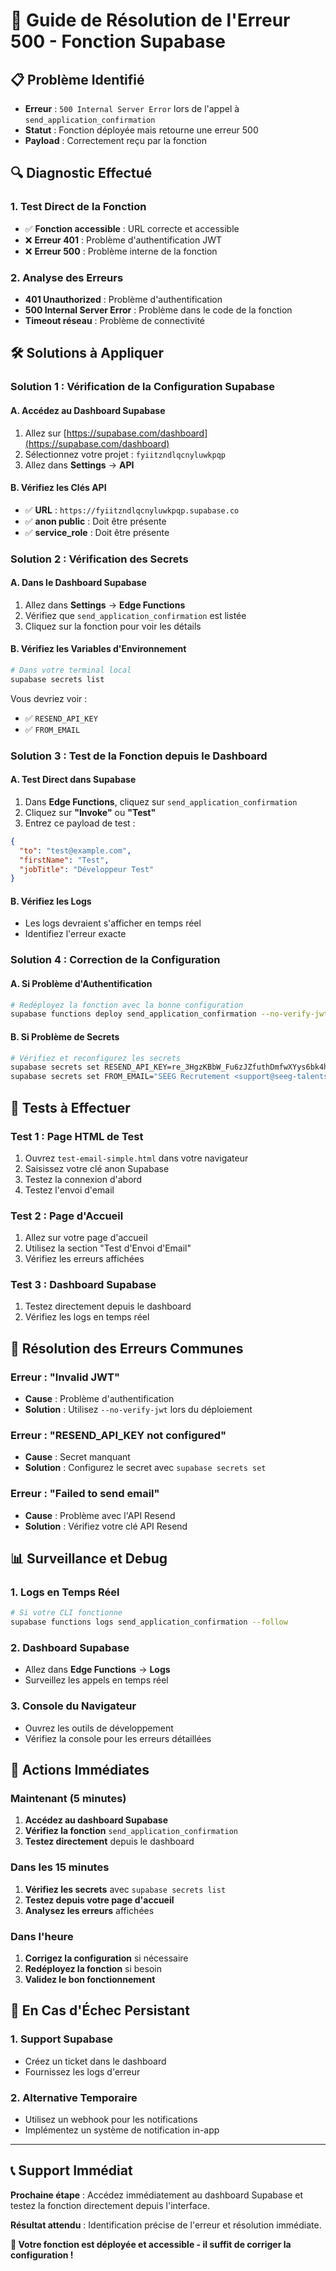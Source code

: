 # 🚨 Guide de Résolution de l'Erreur 500 - Fonction Supabase

## 📋 **Problème Identifié**
- **Erreur** : `500 Internal Server Error` lors de l'appel à `send_application_confirmation`
- **Statut** : Fonction déployée mais retourne une erreur 500
- **Payload** : Correctement reçu par la fonction

## 🔍 **Diagnostic Effectué**

### **1. Test Direct de la Fonction**
- ✅ **Fonction accessible** : URL correcte et accessible
- ❌ **Erreur 401** : Problème d'authentification JWT
- ❌ **Erreur 500** : Problème interne de la fonction

### **2. Analyse des Erreurs**
- **401 Unauthorized** : Problème d'authentification
- **500 Internal Server Error** : Problème dans le code de la fonction
- **Timeout réseau** : Problème de connectivité

## 🛠️ **Solutions à Appliquer**

### **Solution 1 : Vérification de la Configuration Supabase**

#### **A. Accédez au Dashboard Supabase**
1. Allez sur [https://supabase.com/dashboard](https://supabase.com/dashboard)
2. Sélectionnez votre projet : `fyiitzndlqcnyluwkpqp`
3. Allez dans **Settings** → **API**

#### **B. Vérifiez les Clés API**
- ✅ **URL** : `https://fyiitzndlqcnyluwkpqp.supabase.co`
- ✅ **anon public** : Doit être présente
- ✅ **service_role** : Doit être présente

### **Solution 2 : Vérification des Secrets**

#### **A. Dans le Dashboard Supabase**
1. Allez dans **Settings** → **Edge Functions**
2. Vérifiez que `send_application_confirmation` est listée
3. Cliquez sur la fonction pour voir les détails

#### **B. Vérifiez les Variables d'Environnement**
```bash
# Dans votre terminal local
supabase secrets list
```

Vous devriez voir :
- ✅ `RESEND_API_KEY`
- ✅ `FROM_EMAIL`

### **Solution 3 : Test de la Fonction depuis le Dashboard**

#### **A. Test Direct dans Supabase**
1. Dans **Edge Functions**, cliquez sur `send_application_confirmation`
2. Cliquez sur **"Invoke"** ou **"Test"**
3. Entrez ce payload de test :
```json
{
  "to": "test@example.com",
  "firstName": "Test",
  "jobTitle": "Développeur Test"
}
```

#### **B. Vérifiez les Logs**
- Les logs devraient s'afficher en temps réel
- Identifiez l'erreur exacte

### **Solution 4 : Correction de la Configuration**

#### **A. Si Problème d'Authentification**
```bash
# Redéployez la fonction avec la bonne configuration
supabase functions deploy send_application_confirmation --no-verify-jwt
```

#### **B. Si Problème de Secrets**
```bash
# Vérifiez et reconfigurez les secrets
supabase secrets set RESEND_API_KEY=re_3HgzKBbW_Fu6zJZfuthDmfwXYys6bk4hK
supabase secrets set FROM_EMAIL="SEEG Recrutement <support@seeg-talentsource.com>"
```

## 🧪 **Tests à Effectuer**

### **Test 1 : Page HTML de Test**
1. Ouvrez `test-email-simple.html` dans votre navigateur
2. Saisissez votre clé anon Supabase
3. Testez la connexion d'abord
4. Testez l'envoi d'email

### **Test 2 : Page d'Accueil**
1. Allez sur votre page d'accueil
2. Utilisez la section "Test d'Envoi d'Email"
3. Vérifiez les erreurs affichées

### **Test 3 : Dashboard Supabase**
1. Testez directement depuis le dashboard
2. Vérifiez les logs en temps réel

## 🔧 **Résolution des Erreurs Communes**

### **Erreur : "Invalid JWT"**
- **Cause** : Problème d'authentification
- **Solution** : Utilisez `--no-verify-jwt` lors du déploiement

### **Erreur : "RESEND_API_KEY not configured"**
- **Cause** : Secret manquant
- **Solution** : Configurez le secret avec `supabase secrets set`

### **Erreur : "Failed to send email"**
- **Cause** : Problème avec l'API Resend
- **Solution** : Vérifiez votre clé API Resend

## 📊 **Surveillance et Debug**

### **1. Logs en Temps Réel**
```bash
# Si votre CLI fonctionne
supabase functions logs send_application_confirmation --follow
```

### **2. Dashboard Supabase**
- Allez dans **Edge Functions** → **Logs**
- Surveillez les appels en temps réel

### **3. Console du Navigateur**
- Ouvrez les outils de développement
- Vérifiez la console pour les erreurs détaillées

## 🎯 **Actions Immédiates**

### **Maintenant (5 minutes)**
1. **Accédez au dashboard Supabase**
2. **Vérifiez la fonction** `send_application_confirmation`
3. **Testez directement** depuis le dashboard

### **Dans les 15 minutes**
1. **Vérifiez les secrets** avec `supabase secrets list`
2. **Testez depuis votre page d'accueil**
3. **Analysez les erreurs** affichées

### **Dans l'heure**
1. **Corrigez la configuration** si nécessaire
2. **Redéployez la fonction** si besoin
3. **Validez le bon fonctionnement**

## 🚨 **En Cas d'Échec Persistant**

### **1. Support Supabase**
- Créez un ticket dans le dashboard
- Fournissez les logs d'erreur

### **2. Alternative Temporaire**
- Utilisez un webhook pour les notifications
- Implémentez un système de notification in-app

---

## 📞 **Support Immédiat**

**Prochaine étape** : Accédez immédiatement au dashboard Supabase et testez la fonction directement depuis l'interface.

**Résultat attendu** : Identification précise de l'erreur et résolution immédiate.

**🚀 Votre fonction est déployée et accessible - il suffit de corriger la configuration !**
